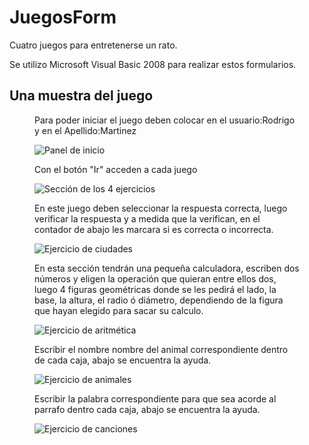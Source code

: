 # JuegosForm

<p>Cuatro juegos para entretenerse un rato.</p>
<p>Se utilizo Microsoft Visual Basic 2008 para realizar estos formularios.</p>

## Una muestra del juego

<figure>
    <p>Para poder iniciar el juego deben colocar en el usuario:Rodrigo y en el Apellido:Martinez</p>
    <img src="https://i.ibb.co/8mYpTjK/1.png" alt="Panel de inicio">
    <p>Con el botón "Ir" acceden a cada juego</p>
    <img src="https://i.ibb.co/MVGzkd0/2.png" alt="Sección de los 4 ejercicios">
    <p>En este juego deben seleccionar la respuesta correcta, luego verificar la respuesta y a medida que la verifican, en el contador de abajo les marcara si es correcta o incorrecta.</p>
    <img src="https://i.ibb.co/BL1nmvq/3.png" alt="Ejercicio de ciudades">
    <p>En esta sección tendrán una pequeña calculadora, escriben dos números y eligen la operación que quieran entre ellos dos, luego 4 figuras geométricas donde se les pedirá el lado, la base, la altura, el radio ó diámetro, dependiendo de la figura que hayan elegido para sacar su calculo.</p>
    <img src="https://i.ibb.co/Vw5C1mg/4.png" alt="Ejercicio de aritmética">
    <p>Escribir el nombre nombre del animal correspondiente dentro de cada caja, abajo se encuentra la ayuda.</p>
    <img src="https://i.ibb.co/dgQLJW4/5.png" alt="Ejercicio de animales">
    <p>Escribir la palabra correspondiente para que sea acorde al parrafo dentro cada caja, abajo se encuentra la ayuda.</p>
    <img src="https://i.ibb.co/YhRhYmZ/6.png" alt="Ejercicio de canciones">
</figure>
